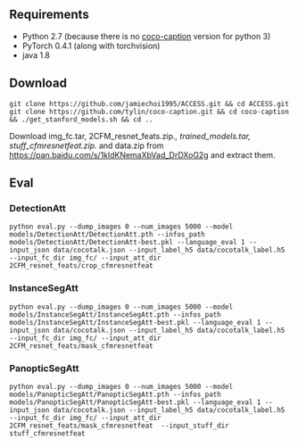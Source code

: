 ## Requirements
- Python 2.7 (because there is no [coco-caption](https://github.com/tylin/coco-caption) version for python 3)
- PyTorch 0.4.1 (along with torchvision)
- java 1.8

## Download
```
git clone https://github.com/jamiechoi1995/ACCESS.git && cd ACCESS.git
git clone https://github.com/tylin/coco-caption.git && cd coco-caption && ./get_stanford_models.sh && cd ..
```
Download img_fc.tar, 2CFM_resnet_feats.zip.*, trained_models.tar, stuff_cfmresnetfeat.zip.* and data.zip from https://pan.baidu.com/s/1kldKNemaXbVad_DrDXoG2g and extract them.

## Eval

### DetectionAtt
```
python eval.py --dump_images 0 --num_images 5000 --model models/DetectionAtt/DetectionAtt.pth --infos_path models/DetectionAtt/DetectionAtt-best.pkl --language_eval 1 --input_json data/cocotalk.json --input_label_h5 data/cocotalk_label.h5 --input_fc_dir img_fc/ --input_att_dir 2CFM_resnet_feats/crop_cfmresnetfeat
```

### InstanceSegAtt
```
python eval.py --dump_images 0 --num_images 5000 --model models/InstanceSegAtt/InstanceSegAtt.pth --infos_path models/InstanceSegAtt/InstanceSegAtt-best.pkl --language_eval 1 --input_json data/cocotalk.json --input_label_h5 data/cocotalk_label.h5 --input_fc_dir img_fc/ --input_att_dir 2CFM_resnet_feats/mask_cfmresnetfeat
```

### PanopticSegAtt
```
python eval.py --dump_images 0 --num_images 5000 --model models/PanopticSegAtt/PanopticSegAtt.pth --infos_path models/PanopticSegAtt/PanopticSegAtt-best.pkl --language_eval 1 --input_json data/cocotalk.json --input_label_h5 data/cocotalk_label.h5 --input_fc_dir img_fc/ --input_att_dir 2CFM_resnet_feats/mask_cfmresnetfeat  --input_stuff_dir stuff_cfmresnetfeat
```
